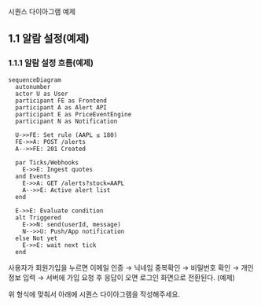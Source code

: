 시퀀스 다이아그램 예제


## 1.1 알람 설정(예제)

### 1.1.1 알람 설정 흐름(예제)
```mermaid
sequenceDiagram
  autonumber
  actor U as User
  participant FE as Frontend
  participant A as Alert API
  participant E as PriceEventEngine
  participant N as Notification

  U->>FE: Set rule (AAPL ≤ 180)
  FE->>A: POST /alerts
  A-->>FE: 201 Created

  par Ticks/Webhooks
    E->>E: Ingest quotes
  and Events
    E->>A: GET /alerts?stock=AAPL
    A-->>E: Active alert list
  end

  E->>E: Evaluate condition
  alt Triggered
    E->>N: send(userId, message)
    N-->>U: Push/App notification
  else Not yet
    E->>E: wait next tick
  end
```

사용자가 회원가입을 누르면 이메일 인증 → 닉네임 중복확인 → 비밀번호 확인 → 개인정보 입력 → 서버에 가입 요청 후 응답이 오면 로그인 화면으로 전환된다. (예제)



위 형식에 맞춰서 아래에 시퀀스 다이아그램을 작성해주세요.